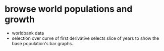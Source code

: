 # browse world populations and growth 

- worldbank data
- selection over curve of first derivative selects slice of years to show the base population's bar graphs. 
